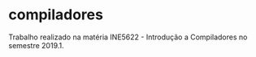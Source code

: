 # compiladores
Trabalho realizado na matéria INE5622 - Introdução a Compiladores no semestre 2019.1.
